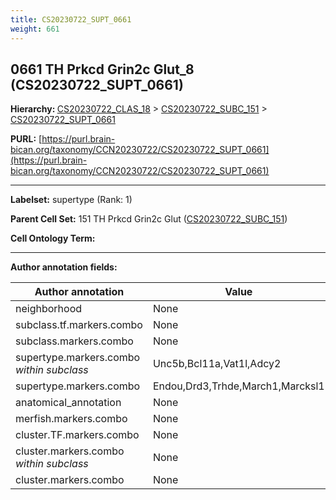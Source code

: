 ```yaml
---
title: CS20230722_SUPT_0661
weight: 661
---
```

## 0661 TH Prkcd Grin2c Glut_8 (CS20230722_SUPT_0661)
<b>Hierarchy: </b>
[CS20230722_CLAS_18](../CS20230722_CLAS_18) >
[CS20230722_SUBC_151](../CS20230722_SUBC_151) >
[CS20230722_SUPT_0661](../CS20230722_SUPT_0661)

**PURL:** [https://purl.brain-bican.org/taxonomy/CCN20230722/CS20230722_SUPT_0661](https://purl.brain-bican.org/taxonomy/CCN20230722/CS20230722_SUPT_0661)

---


**Labelset:** supertype (Rank: 1)

**Parent Cell Set:** 151 TH Prkcd Grin2c Glut ([CS20230722_SUBC_151](../CS20230722_SUBC_151))



**Cell Ontology Term:** 

[MARKER GENES.]: #


---

[TRANSFERRED ANNOTATIONS.]: #


[AUTHOR ANNOTATION FIELDS.]: #


**Author annotation fields:**

| Author annotation | Value |
|-------------------|-------|
|neighborhood|None|
|subclass.tf.markers.combo|None|
|subclass.markers.combo|None|
|supertype.markers.combo _within subclass_|Unc5b,Bcl11a,Vat1l,Adcy2|
|supertype.markers.combo|Endou,Drd3,Trhde,March1,Marcksl1|
|anatomical_annotation|None|
|merfish.markers.combo|None|
|cluster.TF.markers.combo|None|
|cluster.markers.combo _within subclass_|None|
|cluster.markers.combo|None|
